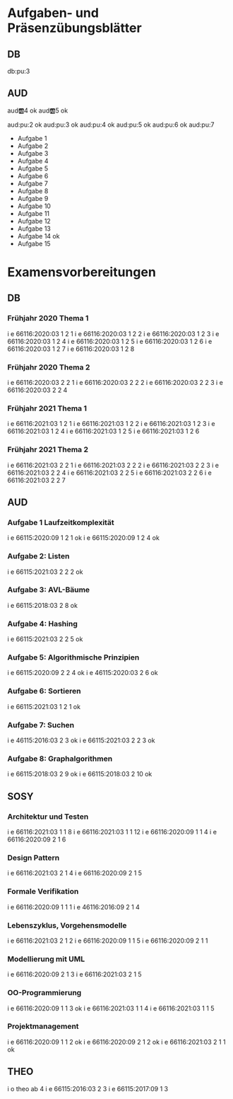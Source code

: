 # Aufgaben- und Präsenzübungsblätter

## DB

db:pu:3

## AUD

aud:ab:4 ok
aud:ab:5 ok

aud:pu:2 ok
aud:pu:3 ok
aud:pu:4 ok
aud:pu:5 ok
aud:pu:6 ok
aud:pu:7
- Aufgabe 1
- Aufgabe 2
- Aufgabe 3
- Aufgabe 4
- Aufgabe 5
- Aufgabe 6
- Aufgabe 7
- Aufgabe 8
- Aufgabe 9
- Aufgabe 10
- Aufgabe 11
- Aufgabe 12
- Aufgabe 13
- Aufgabe 14 ok
- Aufgabe 15

# Examensvorbereitungen

## DB

### Frühjahr 2020 Thema 1

i e 66116:2020:03 1 2 1
i e 66116:2020:03 1 2 2
i e 66116:2020:03 1 2 3
i e 66116:2020:03 1 2 4
i e 66116:2020:03 1 2 5
i e 66116:2020:03 1 2 6
i e 66116:2020:03 1 2 7
i e 66116:2020:03 1 2 8

### Frühjahr 2020 Thema 2

i e 66116:2020:03 2 2 1
i e 66116:2020:03 2 2 2
i e 66116:2020:03 2 2 3
i e 66116:2020:03 2 2 4

### Frühjahr 2021 Thema 1

i e 66116:2021:03 1 2 1
i e 66116:2021:03 1 2 2
i e 66116:2021:03 1 2 3
i e 66116:2021:03 1 2 4
i e 66116:2021:03 1 2 5
i e 66116:2021:03 1 2 6

### Frühjahr 2021 Thema 2

i e 66116:2021:03 2 2 1
i e 66116:2021:03 2 2 2
i e 66116:2021:03 2 2 3
i e 66116:2021:03 2 2 4
i e 66116:2021:03 2 2 5
i e 66116:2021:03 2 2 6
i e 66116:2021:03 2 2 7

## AUD

### Aufgabe 1 Laufzeitkomplexität

i e 66115:2020:09 1 2 1 ok
i e 66115:2020:09 1 2 4 ok

### Aufgabe 2: Listen

i e 66115:2021:03 2 2 2 ok

### Aufgabe 3: AVL-Bäume

i e 66115:2018:03 2 8 ok

### Aufgabe 4: Hashing

i e 66115:2021:03 2 2 5 ok

### Aufgabe 5: Algorithmische Prinzipien

i e 66115:2020:09 2 2 4 ok
i e 46115:2020:03 2 6 ok

### Aufgabe 6: Sortieren

i e 66115:2021:03 1 2 1 ok

### Aufgabe 7: Suchen

i e 46115:2016:03 2 3 ok
i e 66115:2021:03 2 2 3 ok

### Aufgabe 8: Graphalgorithmen

i e 66115:2018:03 2 9 ok
i e 66115:2018:03 2 10 ok

## SOSY

### Architektur und Testen

i e 66116:2021:03 1 1 8
i e 66116:2021:03 1 1 12
i e 66116:2020:09 1 1 4
i e 66116:2020:09 2 1 6

### Design Pattern

i e 66116:2021:03 2 1 4
i e 66116:2020:09 2 1 5

### Formale Verifikation

i e 66116:2020:09 1 1 1
i e 46116:2016:09 2 1 4

### Lebenszyklus, Vorgehensmodelle

i e 66116:2021:03 2 1 2
i e 66116:2020:09 1 1 5
i e 66116:2020:09 2 1 1

### Modellierung mit UML

i e 66116:2020:09 2 1 3
i e 66116:2021:03 2 1 5

### OO-Programmierung

i e 66116:2020:09 1 1 3 ok
i e 66116:2021:03 1 1 4
i e 66116:2021:03 1 1 5

### Projektmanagement

i e 66116:2020:09 1 1 2 ok
i e 66116:2020:09 2 1 2 ok
i e 66116:2021:03 2 1 1 ok

## THEO

i o theo ab 4
i e 66115:2016:03 2 3
i e 66115:2017:09 1 3
